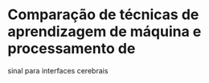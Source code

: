 # Comparação de técnicas de aprendizagem de máquina e processamento de
sinal para interfaces cerebrais
~~~~~~~~~~~~~~~~~~~~~~~~~~~~~~~
